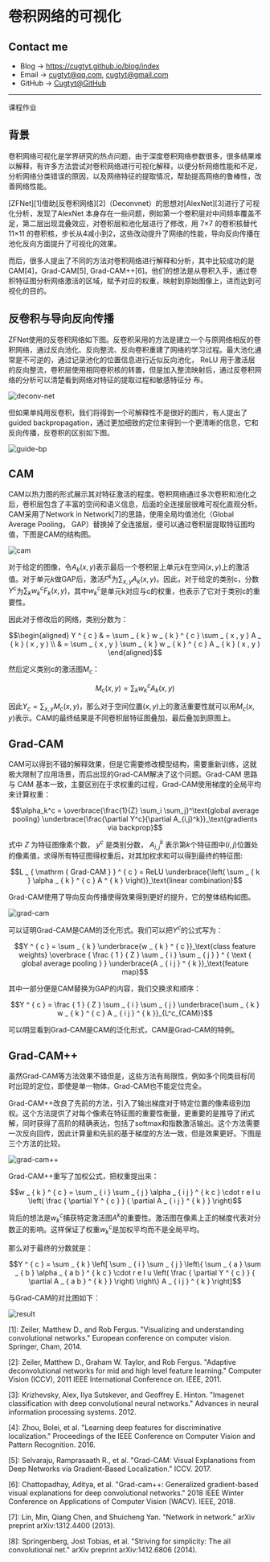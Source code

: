 # 卷积网络的可视化

## Contact me

* Blog -> <https://cugtyt.github.io/blog/index>
* Email -> <cugtyt@qq.com>, <cugtyt@gmail.com>
* GitHub -> [Cugtyt@GitHub](https://github.com/Cugtyt)

---

<head>
    <script src="https://cdn.mathjax.org/mathjax/latest/MathJax.js?config=TeX-AMS-MML_HTMLorMML" type="text/javascript"></script>
    <script type="text/x-mathjax-config">
        MathJax.Hub.Config({
            tex2jax: {
            skipTags: ['script', 'noscript', 'style', 'textarea', 'pre'],
            inlineMath: [['$','$']]
            }
        });
    </script>
</head>

课程作业

## 背景

卷积网络可视化是学界研究的热点问题，由于深度卷积网络参数很多，很多结果难以解释，有许多方法尝试对卷积网络进行可视化解释，以便分析网络性能和不足，分析网络分类错误的原因，以及网络特征的提取情况，帮助提高网络的鲁棒性，改善网络性能。

[ZFNet][1]借助[反卷积网络][2]（Deconvnet）的思想对[AlexNet][3]进行了可视化分析，发现了AlexNet 本身存在一些问题，例如第一个卷积层对中间频率覆盖不足，第二层出现混叠效应，对卷积层和池化层进行了修改，用 7×7 的卷积核替代 11×11 的卷积核，步长从4减小到2，这些改动提升了网络的性能，导向反向传播在池化反向方面提升了可视化的效果。

而后，很多人提出了不同的方法对卷积网络进行解释和分析，其中比较成功的是CAM[4]，Grad-CAM[5], Grad-CAM++[6]。他们的想法是从卷积入手，通过卷积特征图分析网络激活的区域，赋予对应的权重，映射到原始图像上，进而达到可视化的目的。

## 反卷积与导向反向传播

ZFNet使用的反卷积网络如下图。反卷积采用的方法是建立一个与原网络相反的卷积网络，通过反向池化、反向整流、反向卷积重建了网络的学习过程。最大池化通常是不可逆的，通过记录池化的位置信息进行近似反向池化， ReLU 用于激活层的反向整流，卷积层使用相同卷积核的转置，但是加入整流映射后，通过反卷积网络的分析可以清楚看到网络对特征的提取过程和敏感特征分
布。

![deconv-net](R/cnn-vis-deconv.png)

但如果单纯用反卷积，我们将得到一个可解释性不是很好的图片，有人提出了guided backpropagation，通过更加细致的定位来得到一个更清晰的信息，它和反向传播，反卷积的区别如下图。

![guide-bp](R/cnn-vis-guided-bp.png)

## CAM

CAM以热力图的形式展示其对特征激活的程度。卷积网络通过多次卷积和池化之后，卷积层包含了丰富的空间和语义信息，后面的全连接层很难可视化直观分析。CAM采用了Network in Network[7]的思路，使用全局均值池化（Global Average Pooling， GAP）替换掉了全连接层，便可以通过卷积层提取特征图均值，下图是CAM的结构图。

![cam](R/cnn-vis-cam.png)

对于给定的图像，令$A_k(x,y)$表示最后一个卷积层上单元$k$在空间$(x,y)$上的激活值。对于单元$k$做GAP后，激活$F^k$为$\sum _ { x , y } A _ { k } ( x , y )$。因此，对于给定的类别c，分数$Y^c$为$\sum _ { k } w _ { k } ^ { c } F _ { k } ( x , y )$，其中$w^c_k$是单元k对应与c的权重，也表示了它对于类别c的重要性。

因此对于修改后的网络，类别分数为：

$$\begin{aligned} Y ^ { c } & = \sum _ { k } w _ { k } ^ { c } \sum _ { x , y } A _ { k } ( x , y ) \\ & = \sum _ { x , y } \sum _ { k } w _ { k } ^ { c } A _ { k } ( x , y ) \end{aligned}$$

然后定义类别c的激活图$M_c$：

$$M _ { c } ( x , y ) = \sum _ { k } w _ { k } ^ { c } A _ { k } ( x , y )$$

因此$Y _ { c } = \sum _ { x , y } M _ { c } ( x , y )$，那么对于空间位置$(x, y)$上的激活重要性就可以用$M_c(x,y)$表示。CAM的最终结果是不同卷积层特征图叠加，最后叠加到原图上。

## Grad-CAM

CAM可以得到不错的解释效果，但是它需要修改模型结构，需要重新训练，这就极大限制了应用场景，而后出现的Grad-CAM解决了这个问题。Grad-CAM 思路与 CAM 基本一致，主要区别在于求权重的过程，Grad-CAM使用梯度的全局平均来计算权重：

$$\alpha_k^c = 
\overbrace{\frac{1}{Z} \sum_i \sum_j}^\text{global average pooling}
\underbrace{\frac{\partial Y^c}{\partial A_{i,j}^k}}_\text{gradients via backprop}$$

式中 $Z$ 为特征图像素个数， $y^c$ 是类别分数， $A^k_{i,j}$ 表示第$k$个特征图中$(i,j)$位置处的像素值，求得所有特征图得权重后，对其加权求和可以得到最终的特征图:

$$L _ { \mathrm { Grad-CAM } } ^ { c } = ReLU \underbrace{\left( \sum _ { k } \alpha _ { k } ^ { c } A ^ { k } \right)}_\text{linear combination}$$

Grad-CAM使用了导向反向传播使得效果得到更好的提升，它的整体结构如图。

![grad-cam](R/cnn-vis-grad-cam.png)

可以证明Grad-CAM是CAM的泛化形式。我们可以把$Y^c$的公式写为：

$$Y ^ { c } = \sum _ { k } \underbrace{w _ { k } ^ { c }}_\text{class feature weights} \overbrace { \frac { 1 } { Z } \sum _ { i } \sum _ { j } } ^ { \text { global average pooling } } \underbrace{A _ { i j } ^ { k }}_\text{feature map}$$

其中一部分便是CAM替换为GAP的内容，我们交换求和顺序：

$$Y ^ { c } = \frac { 1 } { Z } \sum _ { i } \sum _ { j } \underbrace{\sum _ { k } w _ { k } ^ { c } A _ { i j } ^ { k }}_{L^c_{CAM}}$$

可以明显看到Grad-CAM是CAM的泛化形式，CAM是Grad-CAM的特例。

## Grad-CAM++

虽然Grad-CAM等方法效果不错但是，这些方法有局限性，例如多个同类目标同时出现的定位，即使是单一物体，Grad-CAM也不能定位完全。

Grad-CAM++改良了先前的方法，引入了输出梯度对于特定位置的像素级别加权。这个方法提供了对每个像素在特征图的重要性衡量，更重要的是推导了闭式解，同时获得了高阶的精确表达，包括了softmax和指数激活输出。这个方法需要一次反向回传，因此计算量和先前的基于梯度的方法一致，但是效果更好。下图是三个方法的比较。

![grad-cam++](R/cnn-vis-grad-cam++.png)

Grad-CAM++重写了加权公式，把权重提出来：

$$w _ { k } ^ { c } = \sum _ { i } \sum _ { j } \alpha _ { i j } ^ { k c } \cdot r e l u \left( \frac { \partial Y ^ { c } } { \partial A _ { i j } ^ { k } } \right)$$

背后的想法是$w^c_k$捕获特定激活图$A^k$的重要性。激活图在像素上正的梯度代表对分数正的影响。这样保证了权重$w^c_k$是加权平均而不是全局平均。

那么对于最终的分数就是：

$$Y ^ { c } = \sum _ { k } \left[ \sum _ { i } \sum _ { j } \left\{ \sum _ { a } \sum _ { b } \alpha _ { a b } ^ { k c } \cdot r e l u \left( \frac { \partial Y ^ { c } } { \partial A _ { a b } ^ { k } } \right) \right\} A _ { i j } ^ { k } \right]$$

与Grad-CAM的对比图如下：

![result](R/cnn-vis-result.png)

[1]: Zeiler, Matthew D., and Rob Fergus. "Visualizing and understanding convolutional networks." European conference on computer vision. Springer, Cham, 2014.

[2]: Zeiler, Matthew D., Graham W. Taylor, and Rob Fergus. "Adaptive deconvolutional networks for mid and high level feature learning." Computer Vision (ICCV), 2011 IEEE International Conference on. IEEE, 2011.

[3]: Krizhevsky, Alex, Ilya Sutskever, and Geoffrey E. Hinton. "Imagenet classification with deep convolutional neural networks." Advances in neural information processing systems. 2012.

[4]: Zhou, Bolei, et al. "Learning deep features for discriminative localization." Proceedings of the IEEE Conference on Computer Vision and Pattern Recognition. 2016.

[5]: Selvaraju, Ramprasaath R., et al. "Grad-CAM: Visual Explanations from Deep Networks via Gradient-Based Localization." ICCV. 2017.

[6]: Chattopadhay, Aditya, et al. "Grad-cam++: Generalized gradient-based visual explanations for deep convolutional networks." 2018 IEEE Winter Conference on Applications of Computer Vision (WACV). IEEE, 2018.

[7]: Lin, Min, Qiang Chen, and Shuicheng Yan. "Network in network." arXiv preprint arXiv:1312.4400 (2013).

[8]: Springenberg, Jost Tobias, et al. "Striving for simplicity: The all convolutional net." arXiv preprint arXiv:1412.6806 (2014).
